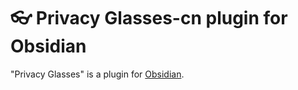 # 👓 Privacy Glasses-cn plugin for Obsidian

"Privacy Glasses" is a plugin for [Obsidian](http://obsidian.md).